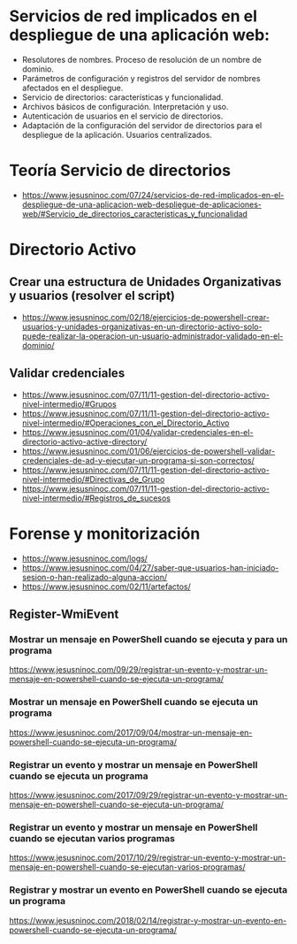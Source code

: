 # Servicios de red implicados en el despliegue de una aplicación web:
- Resolutores de nombres. Proceso de resolución de un nombre de dominio.
- Parámetros de configuración y registros del servidor de nombres afectados en el despliegue.
- Servicio de directorios: características y funcionalidad.
- Archivos básicos de configuración. Interpretación y uso.
- Autenticación de usuarios en el servicio de directorios.
- Adaptación de la configuración del servidor de directorios para el despliegue de la aplicación. Usuarios centralizados.

# Teoría Servicio de directorios
* https://www.jesusninoc.com/07/24/servicios-de-red-implicados-en-el-despliegue-de-una-aplicacion-web-despliegue-de-aplicaciones-web/#Servicio_de_directorios_caracteristicas_y_funcionalidad

# Directorio Activo
## Crear una estructura de Unidades Organizativas y usuarios (resolver el script)
* https://www.jesusninoc.com/02/18/ejercicios-de-powershell-crear-usuarios-y-unidades-organizativas-en-un-directorio-activo-solo-puede-realizar-la-operacion-un-usuario-administrador-validado-en-el-dominio/

## Validar credenciales
  - https://www.jesusninoc.com/07/11/11-gestion-del-directorio-activo-nivel-intermedio/#Grupos
  - https://www.jesusninoc.com/07/11/11-gestion-del-directorio-activo-nivel-intermedio/#Operaciones_con_el_Directorio_Activo
  - https://www.jesusninoc.com/01/04/validar-credenciales-en-el-directorio-activo-active-directory/
  - https://www.jesusninoc.com/01/06/ejercicios-de-powershell-validar-credenciales-de-ad-y-ejecutar-un-programa-si-son-correctos/
  - https://www.jesusninoc.com/07/11/11-gestion-del-directorio-activo-nivel-intermedio/#Directivas_de_Grupo
  - https://www.jesusninoc.com/07/11/11-gestion-del-directorio-activo-nivel-intermedio/#Registros_de_sucesos

# Forense y monitorización
* https://www.jesusninoc.com/logs/
* https://www.jesusninoc.com/04/27/saber-que-usuarios-han-iniciado-sesion-o-han-realizado-alguna-accion/
* https://www.jesusninoc.com/02/11/artefactos/

## Register-WmiEvent

### Mostrar un mensaje en PowerShell cuando se ejecuta y para un programa
https://www.jesusninoc.com/09/29/registrar-un-evento-y-mostrar-un-mensaje-en-powershell-cuando-se-ejecuta-un-programa/

### Mostrar un mensaje en PowerShell cuando se ejecuta un programa
https://www.jesusninoc.com/2017/09/04/mostrar-un-mensaje-en-powershell-cuando-se-ejecuta-un-programa/

### Registrar un evento y mostrar un mensaje en PowerShell cuando se ejecuta un programa
https://www.jesusninoc.com/2017/09/29/registrar-un-evento-y-mostrar-un-mensaje-en-powershell-cuando-se-ejecuta-un-programa/

### Registrar un evento y mostrar un mensaje en PowerShell cuando se ejecutan varios programas
https://www.jesusninoc.com/2017/10/29/registrar-un-evento-y-mostrar-un-mensaje-en-powershell-cuando-se-ejecutan-varios-programas/

### Registrar y mostrar un evento en PowerShell cuando se ejecuta un programa
https://www.jesusninoc.com/2018/02/14/registrar-y-mostrar-un-evento-en-powershell-cuando-se-ejecuta-un-programa/
